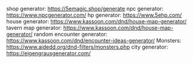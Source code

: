 shop generator: https://5emagic.shop/generate
npc generator: https://www.npcgenerator.com/
hp generator: https://www.5ehp.com/
house generator: https://www.kassoon.com/dnd/house-map-generator/
tavern map generator: https://www.kassoon.com/dnd/house-map-generator/
random encounter generator: https://www.kassoon.com/dnd/encounter-ideas-generator/
Monsters: https://www.aidedd.org/dnd-filters/monsters.php
city generator: https://eigengrausgenerator.com/